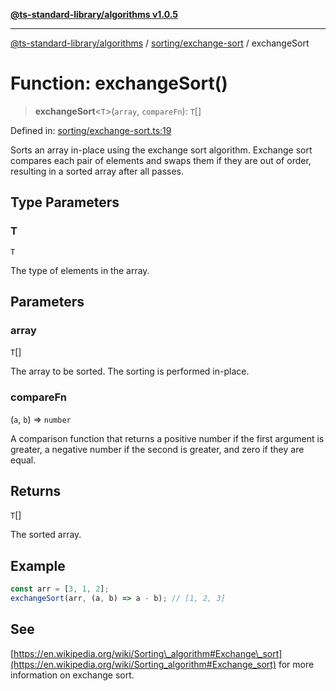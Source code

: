 [**@ts-standard-library/algorithms v1.0.5**](../../../README.md)

***

[@ts-standard-library/algorithms](../../../modules.md) / [sorting/exchange-sort](../README.md) / exchangeSort

# Function: exchangeSort()

> **exchangeSort**\<`T`\>(`array`, `compareFn`): `T`[]

Defined in: [sorting/exchange-sort.ts:19](https://github.com/gabaudette/ts-stdlib/blob/7333da76bc775fbabd0907ad8519b912cfc2fe26/packages/algorithms/src/sorting/exchange-sort.ts#L19)

Sorts an array in-place using the exchange sort algorithm.
Exchange sort compares each pair of elements and swaps them if they are out of order,
resulting in a sorted array after all passes.

## Type Parameters

### T

`T`

The type of elements in the array.

## Parameters

### array

`T`[]

The array to be sorted. The sorting is performed in-place.

### compareFn

(`a`, `b`) => `number`

A comparison function that returns a positive number if the first argument is greater,
                   a negative number if the second is greater, and zero if they are equal.

## Returns

`T`[]

The sorted array.

## Example

```typescript
const arr = [3, 1, 2];
exchangeSort(arr, (a, b) => a - b); // [1, 2, 3]
```

## See

[https://en.wikipedia.org/wiki/Sorting\_algorithm#Exchange\_sort](https://en.wikipedia.org/wiki/Sorting_algorithm#Exchange_sort) for more information on exchange sort.

